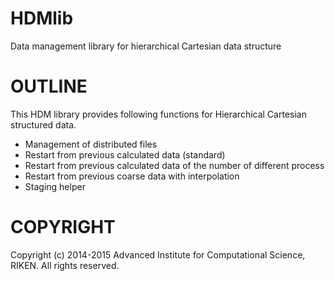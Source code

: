 HDMlib
======

Data management library for hierarchical Cartesian data structure


OUTLINE
=======

This HDM library provides following functions for Hierarchical Cartesian structured data.

  - Management of distributed files
  - Restart from previous calculated data (standard)
  - Restart from previous calculated data of the number of different process
  - Restart from previous coarse data with interpolation
  - Staging helper


COPYRIGHT
=========

Copyright (c) 2014-2015 Advanced Institute for Computational Science, RIKEN.
All rights reserved.
